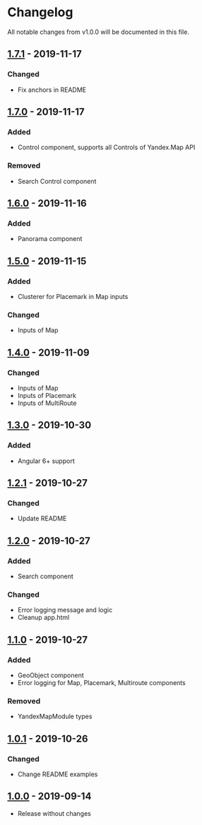 # Changelog
All notable changes from v1.0.0 will be documented in this file.

## [1.7.1] - 2019-11-17
### Changed
- Fix anchors in README

## [1.7.0] - 2019-11-17
### Added
- Control component, supports all Controls of Yandex.Map API

### Removed
- Search Control component

## [1.6.0] - 2019-11-16
### Added
- Panorama component

## [1.5.0] - 2019-11-15
### Added
- Clusterer for Placemark in Map inputs

### Changed
- Inputs of Map

## [1.4.0] - 2019-11-09
### Changed
- Inputs of Map
- Inputs of Placemark
- Inputs of MultiRoute

## [1.3.0] - 2019-10-30
### Added
- Angular 6+ support

## [1.2.1] - 2019-10-27
### Changed
- Update README

## [1.2.0] - 2019-10-27
### Added
- Search component

### Changed
- Error logging message and logic
- Cleanup app.html

## [1.1.0] - 2019-10-27
### Added
- GeoObject component
- Error logging for Map, Placemark, Multiroute components

### Removed
- YandexMapModule types

## [1.0.1] - 2019-10-26
### Changed
- Change README examples

## [1.0.0] - 2019-09-14
- Release without changes

[1.7.1]: https://github.com/ddubrava/angular-yandex-maps/compare/v1.7.0...v1.7.1
[1.7.0]: https://github.com/ddubrava/angular-yandex-maps/compare/v1.6.0...v1.7.0
[1.6.0]: https://github.com/ddubrava/angular-yandex-maps/compare/v1.5.0...v1.6.0
[1.5.0]: https://github.com/ddubrava/angular-yandex-maps/compare/v1.4.0...v1.5.0
[1.4.0]: https://github.com/ddubrava/angular-yandex-maps/compare/v1.3.0...v1.4.0
[1.3.0]: https://github.com/ddubrava/angular-yandex-maps/compare/v1.2.1...v1.3.0
[1.2.1]: https://github.com/ddubrava/angular-yandex-maps/compare/v1.2.0...v1.2.1
[1.2.0]: https://github.com/ddubrava/angular-yandex-maps/compare/v1.1.0...v1.2.0
[1.1.0]: https://github.com/ddubrava/angular-yandex-maps/compare/v1.0.1...v1.1.0
[1.0.1]: https://github.com/ddubrava/angular-yandex-maps/compare/v1.0.0...v1.0.1
[1.0.0]: https://github.com/ddubrava/angular-yandex-maps/compare/v0.1.1...v1.0.0